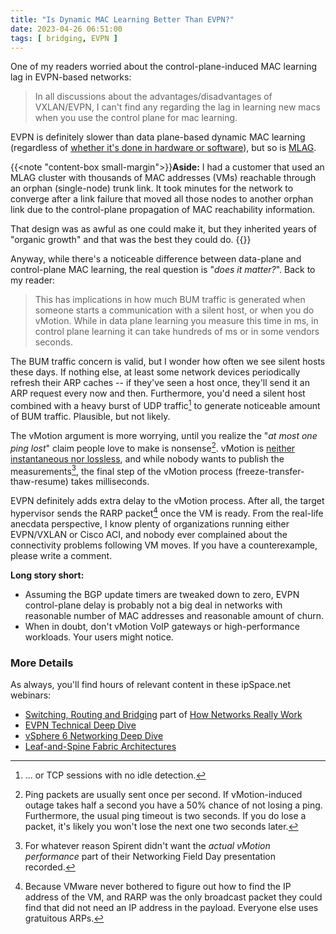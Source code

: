 ```yaml
---
title: "Is Dynamic MAC Learning Better Than EVPN?"
date: 2023-04-26 06:51:00
tags: [ bridging, EVPN ]
---
```

One of my readers worried about the control-plane-induced MAC learning lag in EVPN-based networks:

> In all discussions about the advantages/disadvantages of VXLAN/EVPN, I can't find any regarding the lag in learning new macs when you use the control plane for mac learning.

EVPN is definitely slower than data plane-based dynamic MAC learning (regardless of [whether it's done in hardware or software](https://blog.ipspace.net/2023/03/dynamic-mac-learning-hw-cpu.html)), but so is [MLAG](/series/mlag.html).
<!--more-->
{{<note "content-box small-margin">}}**Aside:** I had a customer that used an MLAG cluster with thousands of MAC addresses (VMs) reachable through an orphan (single-node) trunk link. It took minutes for the network to converge after a link failure that moved all those nodes to another orphan link due to the control-plane propagation of MAC reachability information.

That design was as awful as one could make it, but they inherited years of "organic growth" and that was the best they could do.
{{</note>}}

Anyway, while there's a noticeable difference between data-plane and control-plane MAC learning, the real question is "_does it matter?_". Back to my reader:

> This has implications in how much BUM traffic is generated when someone starts a communication with a silent host, or when you do vMotion. While in data plane learning you measure this time in ms, in control plane learning it can take hundreds of ms or in some vendors seconds.

The BUM traffic concern is valid, but I wonder how often we see silent hosts these days. If nothing else, at least some network devices periodically refresh their ARP caches -- if they've seen a host once, they'll send it an ARP request every now and then. Furthermore, you'd need a silent host combined with a heavy burst of UDP traffic[^PLE] to generate noticeable amount of BUM traffic. Plausible, but not likely.

[^PLE]: ... or TCP sessions with no idle detection.

The vMotion argument is more worrying, until you realize the "_at most one ping lost_" claim people love to make is nonsense[^SPL]. vMotion is [neither instantaneous nor lossless](https://blog.ipspace.net/2020/03/the-myth-of-lossless-vmotion.html), and while nobody wants to publish the measurements[^PM], the final step of the vMotion process (freeze-transfer-thaw-resume) takes milliseconds.

[^SPL]: Ping packets are usually sent once per second. If vMotion-induced outage takes half a second you have a 50% chance of not losing a ping. Furthermore, the usual ping timeout is two seconds. If you do lose a packet, it's likely you won't lose the next one two seconds later.

[^PM]: For whatever reason Spirent didn't want the _actual vMotion performance_ part of their Networking Field Day presentation recorded.

EVPN definitely adds extra delay to the vMotion process. After all, the target hypervisor sends the RARP packet[^RARP] once the VM is ready. From the real-life anecdata perspective, I know plenty of organizations running either EVPN/VXLAN or Cisco ACI, and nobody ever complained about the connectivity problems following VM moves. If you have a counterexample, please write a comment.

**Long story short:**

* Assuming the BGP update timers are tweaked down to zero, EVPN control-plane delay is probably not a big deal in networks with reasonable number of MAC addresses and reasonable amount of churn.
* When in doubt, don't vMotion VoIP gateways or high-performance workloads. Your users might notice.

### More Details

As always, you'll find hours of relevant content in these ipSpace.net webinars:
 
* [Switching, Routing and Bridging](https://my.ipspace.net/bin/list?id=Net101#SWITCH) part of [How Networks Really Work](https://www.ipspace.net/How_Networks_Really_Work)
* [EVPN Technical Deep Dive](https://www.ipspace.net/EVPN_Technical_Deep_Dive)
* [vSphere 6 Networking Deep Dive](https://www.ipspace.net/VSphere_6_Networking_Deep_Dive)
* [Leaf-and-Spine Fabric Architectures](https://www.ipspace.net/Leaf-and-Spine_Fabric_Architectures) 

[^RARP]: Because VMware never bothered to figure out how to find the IP address of the VM, and RARP was the only broadcast packet they could find that did not need an IP address in the payload. Everyone else uses gratuitous ARPs.

